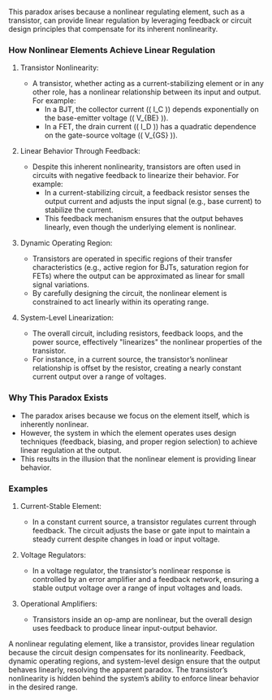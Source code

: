 This paradox arises because a nonlinear regulating element, such as a transistor, can provide linear regulation by leveraging feedback or circuit design principles that compensate for its inherent nonlinearity.

### How Nonlinear Elements Achieve Linear Regulation

1. Transistor Nonlinearity:
   - A transistor, whether acting as a current-stabilizing element or in any other role, has a nonlinear relationship between its input and output. For example:
     - In a BJT, the collector current (\( I_C \)) depends exponentially on the base-emitter voltage (\( V_{BE} \)).
     - In a FET, the drain current (\( I_D \)) has a quadratic dependence on the gate-source voltage (\( V_{GS} \)).

2. Linear Behavior Through Feedback:
   - Despite this inherent nonlinearity, transistors are often used in circuits with negative feedback to linearize their behavior. For example:
     - In a current-stabilizing circuit, a feedback resistor senses the output current and adjusts the input signal (e.g., base current) to stabilize the current.
     - This feedback mechanism ensures that the output behaves linearly, even though the underlying element is nonlinear.

3. Dynamic Operating Region:
   - Transistors are operated in specific regions of their transfer characteristics (e.g., active region for BJTs, saturation region for FETs) where the output can be approximated as linear for small signal variations.
   - By carefully designing the circuit, the nonlinear element is constrained to act linearly within its operating range.

4. System-Level Linearization:
   - The overall circuit, including resistors, feedback loops, and the power source, effectively "linearizes" the nonlinear properties of the transistor.
   - For instance, in a current source, the transistor’s nonlinear relationship is offset by the resistor, creating a nearly constant current output over a range of voltages.

### Why This Paradox Exists

- The paradox arises because we focus on the element itself, which is inherently nonlinear.
- However, the system in which the element operates uses design techniques (feedback, biasing, and proper region selection) to achieve linear regulation at the output.
- This results in the illusion that the nonlinear element is providing linear behavior.

### Examples

1. Current-Stable Element:
   - In a constant current source, a transistor regulates current through feedback. The circuit adjusts the base or gate input to maintain a steady current despite changes in load or input voltage.

2. Voltage Regulators:
   - In a voltage regulator, the transistor’s nonlinear response is controlled by an error amplifier and a feedback network, ensuring a stable output voltage over a range of input voltages and loads.

3. Operational Amplifiers:
   - Transistors inside an op-amp are nonlinear, but the overall design uses feedback to produce linear input-output behavior.

A nonlinear regulating element, like a transistor, provides linear regulation because the circuit design compensates for its nonlinearity. Feedback, dynamic operating regions, and system-level design ensure that the output behaves linearly, resolving the apparent paradox. The transistor’s nonlinearity is hidden behind the system’s ability to enforce linear behavior in the desired range.
